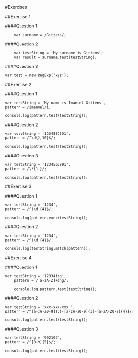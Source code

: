 #Exercises

##Exercise 1

####Question 1

		var surname = /Gittens/;

####Question 2

		var testString = 'My surname is Gittens';
		var result = surname.test(testString);

####Question 3

	var test = new RegExp('xyz');


##Exercise 2

####Question 1

	var testString = 'My name is Imanuel Gittens',
  	pattern = /imanuel/i;
 
	console.log(pattern.test(testString));

####Question 2

	var testString = '1234567891',
    pattern = /^\d{2,10}$/;
 
	console.log(pattern.test(testString));


####Question 3

	var testString = '1234567891',
    pattern = /\*{1,}/;
 
	console.log(pattern.test(testString));


##Exercise 3

####Question 1

	var testString = '1234',
   	pattern = /^(\d){4}$/;
 
	console.log(pattern.exec(testString));


####Question 2

	var testString = '1234',
    pattern = /^(\d){4}$/;
 
	console.log(testString.match(pattern));

##Exercise 4

####Question 1

	var testString = '12334ing',
	    pattern = /[a-zA-Z]+ing/;
	 
		console.log(pattern.test(testString));


####Question 2

	var testString = 'xxx-xxx-xxx_',
    pattern = /^[a-zA-Z0-9]{3}-[a-zA-Z0-9]{3}-[a-zA-Z0-9]{4}$/;
 
	console.log(pattern.test(testString));

####Question 3

	var testString = '902102',
    pattern = /^[0-9]{5}$/;
 
	console.log(pattern.test(testString));
